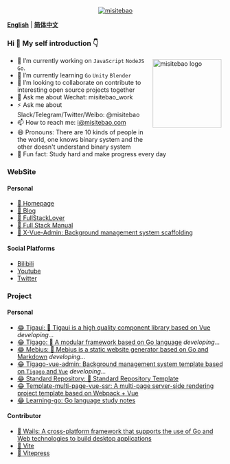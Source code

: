 <p align="center">
  <a href="https://misitebao.com">
    <img src="https://cdn.jsdelivr.net/gh/misitebao/misitebao@master/img/top_logo.png" alt="misitebao" />
  </a>
</p>

[**English**](README.md) | [**简体中文**](README.zh-Hans.md)

### Hi 👋 My self introduction 👇

<p style="height:0">
  <a href="https://github.com/anuraghazra/github-readme-stats">
    <img src="https://github-readme-stats.vercel.app/api?username=misitebao&show_icons=true&theme=buefy" alt="misitebao logo" height="160" align="right" style="margin: 5px; margin-bottom: 20px;" />
  </a>
</p>

- 🔭 I’m currently working on `JavaScript` `NodeJS` `Go`.
- 🌱 I’m currently learning `Go` `Unity` `Blender`
- 👯 I’m looking to collaborate on contribute to interesting open source projects together
- 💬 Ask me about Wechat: misitebao_work
- ⚡ Ask me about Slack/Telegram/Twitter/Weibo: @misitebao
- 📫 How to reach me: i@misitebao.com
- 😄 Pronouns: There are 10 kinds of people in the world, one knows binary system and the other doesn't understand binary system
- 🍊 Fun fact: Study hard and make progress every day

### WebSite

#### Personal

- [🤔 Homepage](https://misitebao.com)
- [🤔 Blog](https://blog.misitebao.com)
- [🤔 FullStackLover](https://fullstacklover.com)
- [🤔 Full Stack Manual](https://manual.fullstacklover.com/)
- [🤔 X-Vue-Admin: Background management system scaffolding](http://x-vue-admin.com/)

#### Social Platforms

- [Bilibili](https://space.bilibili.com/97480642/)
- [Youtube](https://www.youtube.com/channel/UCGlgW9t0HnKDlkcS1dH7X3g)
- [Twitter](https://twitter.com/misitebao)

### Project

#### Personal

- [😂 Tigaui: 🎨 Tigaui is a high quality component library based on Vue](https://github.com/tigateam/tigaui) _developing..._
- [😂 Tigago: 🍟 A modular framework based on Go language](https://github.com/tigateam/tigago) _developing..._
- [😂 Mebius: 📄 Mebius is a static website generator based on Go and Markdown](https://github.com/tigateam/mebius) _developing..._
- [😂 Tigago-vue-admin: Background management system template based on `Tigago` and `Vue`](https://github.com/tigateam/tigago-vue-admin) _developing..._
- [😂 Standard Repository: 🚀 Standard Repository Template](https://github.com/misitebao/standard-repository)
- [😂 Template-multi-page-vue-ssr: A multi-page server-side rendering project template based on Webpack + Vue](https://github.com/misitebao/template-multi-page-vue-ssr)
- [😂 Learning-go: Go language study notes](https://github.com/misitebao/learning-go)

#### Contributor

- [🤗 Wails: A cross-platform framework that supports the use of Go and Web technologies to build desktop applications](https://wails.app/)
- [🤗 Vite](https://vitejs.dev/)
- [🤗 Vitepress](https://vitepress.vuejs.org/)
